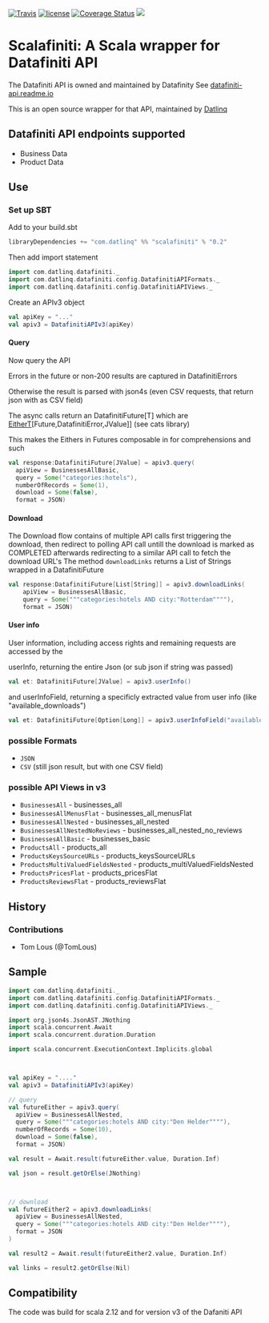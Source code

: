 [![Travis](https://img.shields.io/travis/datlinq/scalafiniti.svg)](https://travis-ci.org/datlinq/scalafiniti) 
[![license](https://img.shields.io/github/license/mashape/apistatus.svg)](https://github.com/datlinq/scalafiniti/blob/master/LICENSE) 
[![Coverage Status](https://coveralls.io/repos/github/datlinq/scalafiniti/badge.svg?branch=master)](https://coveralls.io/github/datlinq/scalafiniti?branch=master) 
[<img src="https://img.shields.io/maven-central/v/com.datlinq/scalafiniti_2.12.svg?label=latest%20release"/>](http://search.maven.org/#search%7Cga%7C1%7Cscalafiniti)

# Scalafiniti: A Scala wrapper for Datafiniti API
The Datafiniti API is owned and maintained by Datafinity
See [datafiniti-api.readme.io](https://datafiniti-api.readme.io/)

This is an open source wrapper for that API, maintained by [Datlinq](http://datlinq.com)

## Datafiniti API endpoints supported
- Business Data
- Product Data

## Use


### Set up SBT

Add to your build.sbt

```scala
libraryDependencies += "com.datlinq" %% "scalafiniti" % "0.2"
```

Then add import statement

```scala
import com.datlinq.datafiniti._
import com.datlinq.datafiniti.config.DatafinitiAPIFormats._
import com.datlinq.datafiniti.config.DatafinitiAPIViews._
```

Create an  APIv3 object

```scala
val apiKey = "..."
val apiv3 = DatafinitiAPIv3(apiKey)
```


#### Query

Now query the API

Errors in the future or non-200 results are captured in DatafinitiErrors

Otherwise the result is parsed with json4s (even CSV requests, that return json with as CSV field)

The async calls return an DatafinitiFuture[T] which are [EitherT](https://typelevel.org/cats/api/cats/data/EitherT.html)\[Future,DatafinitiError,JValue]\] (see cats library)

This makes the Eithers in Futures composable in for comprehensions and such

```scala
val response:DatafinitiFuture[JValue] = apiv3.query(
  apiView = BusinessesAllBasic, 
  query = Some("categories:hotels"), 
  numberOfRecords = Some(1), 
  download = Some(false), 
  format = JSON)
```

#### Download

The Download flow contains of multiple API calls first triggering the download, then redirect to polling API call untill the download is marked as COMPLETED afterwards redirecting to a similar API call to fetch the download URL's
The method `downloadLinks` returns a List of Strings wrapped in a DatafinitiFuture

```scala
val response:DatafinitiFuture[List[String]] = apiv3.downloadLinks(
    apiView = BusinessesAllBasic,
    query = Some("""categories:hotels AND city:"Rotterdam""""),
    format = JSON)
```


#### User info
User information, including access rights and remaining requests are accessed by the

userInfo, returning the entire Json (or sub json if string was passed)

```scala
val et: DatafinitiFuture[JValue] = apiv3.userInfo()
```

and userInfoField, returning a specificly extracted value from user info (like  "available_downloads")


```scala
val et: DatafinitiFuture[Option[Long]] = apiv3.userInfoField("available_downloads")
```



### possible Formats

* `JSON`
* `CSV` (still json result, but with one CSV field)

### possible API Views in v3

* `BusinessesAll` - businesses_all
* `BusinessesAllMenusFlat` - businesses_all_menusFlat
* `BusinessesAllNested` - businesses_all_nested
* `BusinessesAllNestedNoReviews` - businesses_all_nested_no_reviews
* `BusinessesAllBasic` - businesses_basic
* `ProductsAll` - products_all
* `ProductsKeysSourceURLs` - products_keysSourceURLs
* `ProductsMultiValuedFieldsNested` - products_multiValuedFieldsNested
* `ProductsPricesFlat` - products_pricesFlat
* `ProductsReviewsFlat` - products_reviewsFlat

## History

### Contributions
- Tom Lous (@TomLous) 

## Sample

```scala
import com.datlinq.datafiniti._
import com.datlinq.datafiniti.config.DatafinitiAPIFormats._
import com.datlinq.datafiniti.config.DatafinitiAPIViews._

import org.json4s.JsonAST.JNothing
import scala.concurrent.Await
import scala.concurrent.duration.Duration

import scala.concurrent.ExecutionContext.Implicits.global



val apiKey = "...."
val apiv3 = DatafinitiAPIv3(apiKey)

// query
val futureEither = apiv3.query(
  apiView = BusinessesAllNested,
  query = Some("""categories:hotels AND city:"Den Helder""""),
  numberOfRecords = Some(10),
  download = Some(false),
  format = JSON)

val result = Await.result(futureEither.value, Duration.Inf)

val json = result.getOrElse(JNothing)



// download
val futureEither2 = apiv3.downloadLinks(
  apiView = BusinessesAllNested,
  query = Some("""categories:hotels AND city:"Den Helder""""),
  format = JSON
)

val result2 = Await.result(futureEither2.value, Duration.Inf)

val links = result2.getOrElse(Nil)


```

## Compatibility

The code was build for scala 2.12 and for version v3 of the Dafaniti API